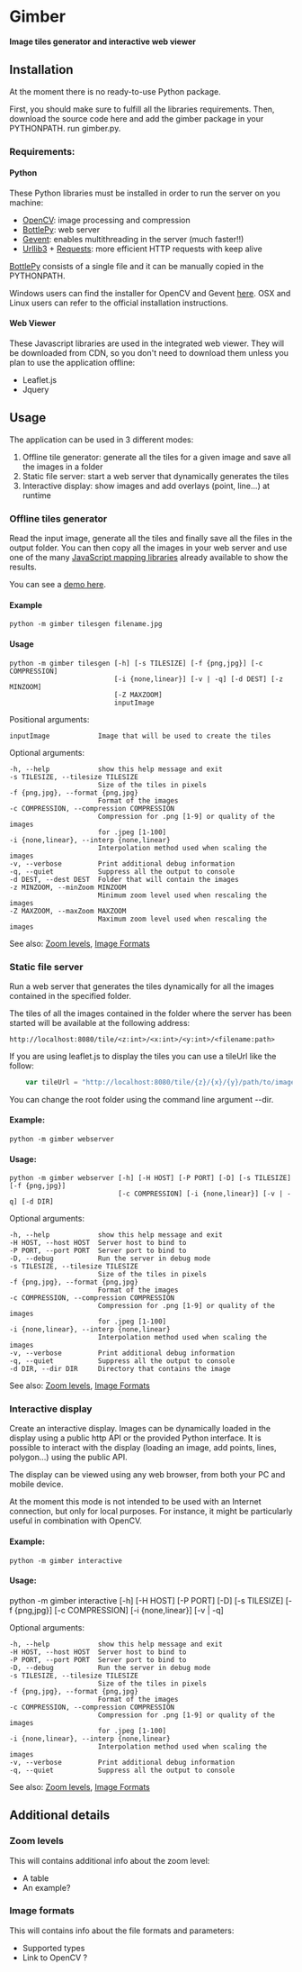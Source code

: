 # Gimber

**Image tiles generator and interactive web viewer**


## Installation

At the moment there is no ready-to-use Python package.

First, you should make sure to fulfill all the libraries requirements. 
Then, download the source code here and add the gimber package in your PYTHONPATH. run gimber.py.

### Requirements:

#### Python

These Python libraries must be installed in order to run the server on you machine:

- [OpenCV](http://www.opencv.org): image processing and compression
- [BottlePy](http://bottlepy.org): web server
- [Gevent](http://www.gevent.org): enables multithreading in the server (much faster!!)
- [Urllib3](https://github.com/shazow/urllib3) + [Requests](http://docs.python-requests.org): more efficient HTTP requests with keep alive

[BottlePy](http://bottlepy.org) consists of a single file and it can be manually copied in the PYTHONPATH.

Windows users can find the installer for OpenCV and Gevent [here](http://www.lfd.uci.edu/~gohlke/pythonlibs/).
OSX and Linux users can refer to the official installation instructions.


#### Web Viewer

These Javascript libraries are used in the integrated web viewer. 
They will be downloaded from CDN, so you don't need to download them unless you plan to use the application offline:
- Leaflet.js
- Jquery



## Usage

The application can be used in 3 different modes:
1. Offline tile generator: generate all the tiles for a given image and save all the images in a folder
2. Static file server: start a web server that dynamically generates the tiles
3. Interactive display: show images and add overlays (point, line...) at runtime


### Offline tiles generator

Read the input image, generate all the tiles and finally save all the files in the output folder.
You can then copy all the images in your web server and use one of the many [JavaScript mapping libraries](http://gis.stackexchange.com/questions/8032/how-do-various-javascript-mapping-libraries-compare) already available to show the results.

You can see a [demo here](http://todo.add.demo.here).

#### Example

    python -m gimber tilesgen filename.jpg

#### Usage

	python -m gimber tilesgen [-h] [-s TILESIZE] [-f {png,jpg}] [-c COMPRESSION]
	                   		  [-i {none,linear}] [-v | -q] [-d DEST] [-z MINZOOM]
	                          [-Z MAXZOOM]
	                          inputImage

Positional arguments:

	inputImage            Image that will be used to create the tiles

Optional arguments:

	-h, --help            show this help message and exit
	-s TILESIZE, --tilesize TILESIZE
	                      Size of the tiles in pixels
	-f {png,jpg}, --format {png,jpg}
	                      Format of the images
	-c COMPRESSION, --compression COMPRESSION
	                      Compression for .png [1-9] or quality of the images
	                      for .jpeg [1-100]
	-i {none,linear}, --interp {none,linear}
	                      Interpolation method used when scaling the images
	-v, --verbose         Print additional debug information
	-q, --quiet           Suppress all the output to console
	-d DEST, --dest DEST  Folder that will contain the images
	-z MINZOOM, --minZoom MINZOOM
	                      Minimum zoom level used when rescaling the images
	-Z MAXZOOM, --maxZoom MAXZOOM
	                      Maximum zoom level used when rescaling the images

See also: [Zoom levels](#zoom-levels), [Image Formats](#image-formats)


### Static file server

Run a web server that generates the tiles dynamically for all the images contained in the specified folder.

The tiles of all the images contained in the folder where the server has been started will be available at the following address:

	http://localhost:8080/tile/<z:int>/<x:int>/<y:int>/<filename:path>

If you are using leaflet.js to display the tiles you can use a tileUrl like the follow:

```javascript
	var tileUrl = "http://localhost:8080/tile/{z}/{x}/{y}/path/to/image.png"  
```

You can change the root folder using the command line argument --dir.

#### Example:

    python -m gimber webserver

#### Usage:

	python -m gimber webserver [-h] [-H HOST] [-P PORT] [-D] [-s TILESIZE] [-f {png,jpg}]
                   			   [-c COMPRESSION] [-i {none,linear}] [-v | -q] [-d DIR]

Optional arguments:

	-h, --help            show this help message and exit
	-H HOST, --host HOST  Server host to bind to
	-P PORT, --port PORT  Server port to bind to
	-D, --debug           Run the server in debug mode
	-s TILESIZE, --tilesize TILESIZE
	                      Size of the tiles in pixels
	-f {png,jpg}, --format {png,jpg}
	                      Format of the images
	-c COMPRESSION, --compression COMPRESSION
	                      Compression for .png [1-9] or quality of the images
	                      for .jpeg [1-100]
	-i {none,linear}, --interp {none,linear}
	                      Interpolation method used when scaling the images
	-v, --verbose         Print additional debug information
	-q, --quiet           Suppress all the output to console
	-d DIR, --dir DIR     Directory that contains the image

See also: [Zoom levels](#zoom-levels), [Image Formats](#image-formats)


### Interactive display

Create an interactive display. 
Images can be dynamically loaded in the display using a public http API or the provided Python interface.
It is possible to interact with the display (loading an image, add points, lines, polygon...) using the public API.

The display can be viewed using any web browser, from both your PC and mobile device.

At the moment this mode is not intended to be used with an Internet connection, but only for local purposes.
For instance, it might be particularly useful in combination with OpenCV.



#### Example:

    python -m gimber interactive

#### Usage:

python -m gimber interactive [-h] [-H HOST] [-P PORT] [-D] [-s TILESIZE] [-f {png,jpg}]
                   			 [-c COMPRESSION] [-i {none,linear}] [-v | -q]


Optional arguments:

	-h, --help            show this help message and exit
	-H HOST, --host HOST  Server host to bind to
	-P PORT, --port PORT  Server port to bind to
	-D, --debug           Run the server in debug mode
	-s TILESIZE, --tilesize TILESIZE
	                      Size of the tiles in pixels
	-f {png,jpg}, --format {png,jpg}
	                      Format of the images
	-c COMPRESSION, --compression COMPRESSION
	                      Compression for .png [1-9] or quality of the images
	                      for .jpeg [1-100]
	-i {none,linear}, --interp {none,linear}
	                      Interpolation method used when scaling the images
	-v, --verbose         Print additional debug information
	-q, --quiet           Suppress all the output to console



See also: [Zoom levels](#zoom-levels), [Image Formats](#image-formats)

## Additional details


### Zoom levels


This will contains additional info about the zoom level:

- A table
- An example?


### Image formats

This will contains info about the file formats and parameters:

- Supported types
- Link to OpenCV ?
